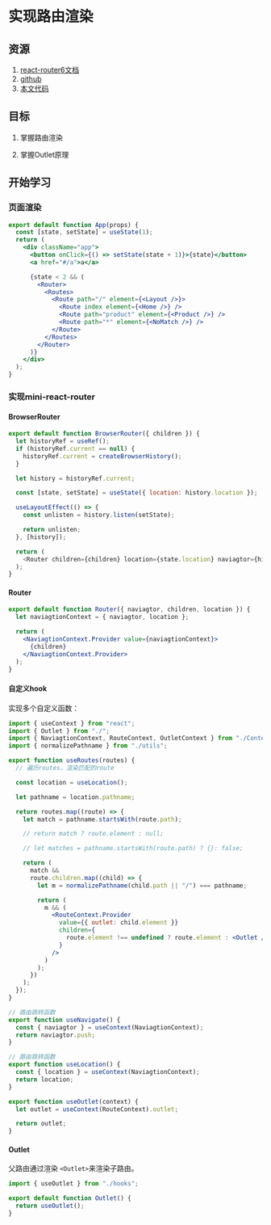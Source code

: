 # 实现路由渲染



## 资源

1. [react-router6文档](https://reactrouter.com/docs/en/v6)
2. [github](https://github.com/remix-run/react-router)
2. [本文代码](https://github.com/Believel/blog/tree/master/React/my-react-app/react-router-source)



## 目标

1. 掌握路由渲染

2. 掌握Outlet原理

   

## 开始学习

### 页面渲染

```jsx
export default function App(props) {
  const [state, setState] = useState(1);
  return (
    <div className="app">
      <button onClick={() => setState(state + 1)}>{state}</button>
      <a href="#/a">a</a>

      {state < 2 && (
        <Router>
          <Routes>
            <Route path="/" element={<Layout />}>
              <Route index element={<Home />} />
              <Route path="product" element={<Product />} />
              <Route path="*" element={<NoMatch />} />
            </Route>
          </Routes>
        </Router>
      )}
    </div>
  );
}
```



### 实现mini-react-router



#### BrowserRouter

```js
export default function BrowserRouter({ children }) {
  let historyRef = useRef();
  if (historyRef.current == null) {
    historyRef.current = createBrowserHistory();
  }

  let history = historyRef.current;

  const [state, setState] = useState({ location: history.location });

  useLayoutEffect(() => {
    const unlisten = history.listen(setState);

    return unlisten;
  }, [history]);

  return (
    <Router children={children} location={state.location} naviagtor={history} />
  );
}

```



#### Router

```jsx
export default function Router({ naviagtor, children, location }) {
  let naviagtionContext = { naviagtor, location };

  return (
    <NaviagtionContext.Provider value={naviagtionContext}>
      {children}
    </NaviagtionContext.Provider>
  );
}
```



#### 自定义hook

实现多个自定义函数：

```jsx
import { useContext } from "react";
import { Outlet } from "./";
import { NaviagtionContext, RouteContext, OutletContext } from "./Context";
import { normalizePathname } from "./utils";

export function useRoutes(routes) {
  // 遍历routes，渲染匹配的route

  const location = useLocation();

  let pathname = location.pathname;

  return routes.map((route) => {
    let match = pathname.startsWith(route.path);

    // return match ? route.element : null;

    // let matches = pathname.startsWith(route.path) ? {}: false;

    return (
      match &&
      route.children.map((child) => {
        let m = normalizePathname(child.path || "/") === pathname;

        return (
          m && (
            <RouteContext.Provider
              value={{ outlet: child.element }}
              children={
                route.element !== undefined ? route.element : <Outlet />
              }
            />
          )
        );
      })
    );
  });
}

// 路由跳转函数
export function useNavigate() {
  const { naviagtor } = useContext(NaviagtionContext);
  return naviagtor.push;
}

// 路由跳转函数
export function useLocation() {
  const { location } = useContext(NaviagtionContext);
  return location;
}

export function useOutlet(context) {
  let outlet = useContext(RouteContext).outlet;

  return outlet;
}
```



#### Outlet

父路由通过渲染 `<Outlet>`来渲染子路由。

```jsx
import { useOutlet } from "./hooks";

export default function Outlet() {
  return useOutlet();
}
```
